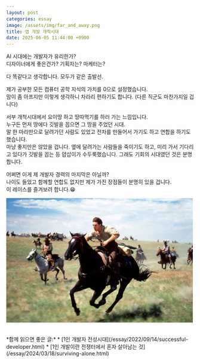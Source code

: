 ```yaml
---
layout: post
categories: essay
image: /assets/img/far_and_away.png
title: 앱 개발 개척시대
date: 2025-06-05 11:44:00 +0900
---
```


AI 시대에는 개발자가 유리한가?  
디자이너에게 좋은건가? 기획자는? 마케터는?

다 똑같다고 생각합니다. 모두가 같은 출발선.

제가 공부한 모든 컴퓨터 공학 지식의 가치를 0으로 설정했습니다.  
맘이 좀 아프지만 이렇게 생각하니 차라리 편하기도 합니다. (다른 직군도 마찬가지일 겁니다)

서부 개척시대에서 요이땅 하고 땅따먹기를 하러 가는 느낌입니다.  
누구든 먼저 땅에다 깃발을 꼽으면 그 땅을 주었던 시대.  
말 한 마리만으로 달려가던 사람도 있었고 전차를 만들어서 가기도 하고 연합을 하기도 했습니다.  
마냥 좋지만은 않았을 겁니다. 옆에 달려가는 사람들을 죽이기도 하고, 미리 가서 기다리고 있다가 깃발을 꼽는 등 얍삽이가 수두룩했습니다. 그래도 기회의 시대였던 것은 분명합니다.

어쩌면 이게 제 개발자 경력의 마지막은 아닐까?  
나이도 들었고 함께할 연합도 없지만 제가 가진 장점들이 분명히 있을 겁니다.  
이 레이스를 즐겨보려 합니다.😁

![파앤드어웨이](/assets/img/far_and_away.png)

<br>
*함께 읽으면 좋은 글:*
* [1인 개발자 전성시대](/essay/2022/09/14/successful-developer.html)
* [1인 개발이란 전쟁터에서 혼자 살아남는 것](/essay/2024/03/18/surviving-alone.html)